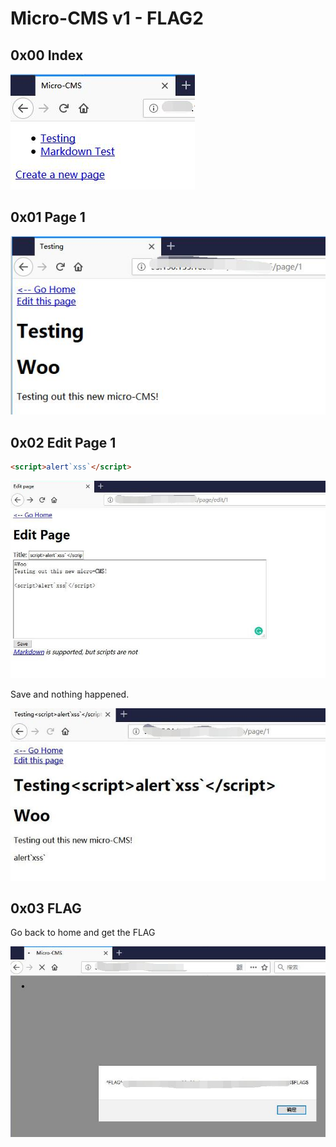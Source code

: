 # Micro-CMS v1 - FLAG2

## 0x00 Index

![](../flag0/imgs/index.jpg)

## 0x01 Page 1

![](../flag0/imgs/1.jpg)

## 0x02 Edit Page 1

```html
<script>alert`xss`</script>
```

![](./imgs/edit.jpg)

Save and nothing happened.

![](./imgs/edited.jpg)

## 0x03 FLAG

Go back to home and get the FLAG

![](./imgs/flag.jpg)